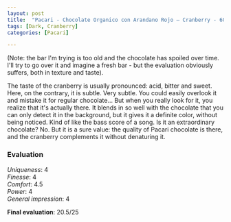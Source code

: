 ```yaml
---
layout: post
title:  "Pacari - Chocolate Organico con Arandano Rojo – Cranberry - 60% Cacao"
tags: [Dark, Cranberry] 
categories: [Pacari]

---
```


(Note: the bar I'm trying is too old and the chocolate has spoiled over time. I'll try to go over it and imagine a fresh bar - but the evaluation obviously suffers, both in texture and taste).

The taste of the cranberry is usually pronounced: acid, bitter and sweet. Here, on the contrary, it is subtle. Very subtle. You could easily overlook it and mistake it for regular chocolate... But when you really look for it, you realize that it's actually there. It blends in so well with the chocolate that you can only detect it in the background, but it gives it a definite color, without being noticed. Kind of like the bass score of a song.
Is it an extraordinary chocolate? No. But it is a sure value: the quality of Pacari chocolate is there, and the cranberry complements it without denaturing it.


### Evaluation

_Uniqueness_: 4  
_Finesse_: 4  
_Comfort_: 4.5  
_Power_: 4  
_General impression_: 4

**Final evaluation**: 20.5/25